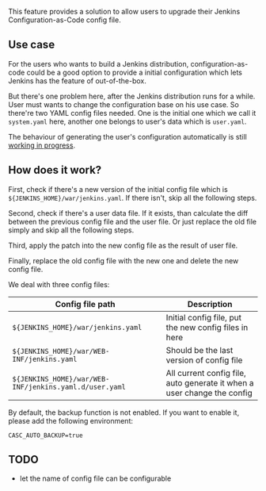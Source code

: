 This feature provides a solution to allow users to upgrade their Jenkins Configuration-as-Code config file.

## Use case

For the users who wants to build a Jenkins distribution, configuration-as-code could be a good
 option to provide a initial configuration which lets Jenkins has the feature of out-of-the-box.
 
But there's one problem here, after the Jenkins distribution runs for a while. User must wants to
 change the configuration base on his use case. So there're two YAML config files needed.
 One is the initial one which we call it `system.yaml` here, another one belongs to user's data
 which is `user.yaml`.
 
The behaviour of generating the user's configuration automatically is still
 [working in progress](https://github.com/jenkinsci/configuration-as-code-plugin/pull/1218).
 
## How does it work?

First, check if there's a new version of the initial config file which is
 `${JENKINS_HOME}/war/jenkins.yaml`. If there isn't, skip all the following steps.
 
Second, check if there's a user data file. If it exists, than calculate the diff between
 the previous config file and the user file. Or just replace the old file simply and skip
 all the following steps.
 
Third, apply the patch into the new config file as the result of user file.

Finally, replace the old config file with the new one and delete the new config file.

We deal with three config files:

|Config file path|Description|
|---|---|
|`${JENKINS_HOME}/war/jenkins.yaml`|Initial config file, put the new config files in here|
|`${JENKINS_HOME}/war/WEB-INF/jenkins.yaml`|Should be the last version of config file|
|`${JENKINS_HOME}/war/WEB-INF/jenkins.yaml.d/user.yaml`|All current config file, auto generate it when a user change the config|

By default, the backup function is not enabled. If you want to enable it, please add the following environment:

`CASC_AUTO_BACKUP=true`

## TODO

- let the name of config file can be configurable
